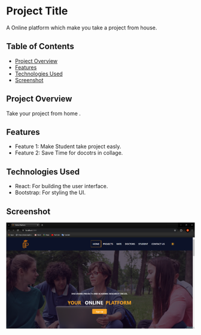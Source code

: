 # Project Title

A Online platform which make you take a project from house.

## Table of Contents

- [Project Overview](#project-overview)
- [Features](#features)
- [Technologies Used](#technologies-used)
- [Screenshot](#screenshot)


## Project Overview

Take your project from home .

## Features

- Feature 1: Make Student take project easly.
- Feature 2: Save Time for docotrs in  collage.

## Technologies Used

- React: For building the user interface.
- Bootstrap: For styling the UI.

## Screenshot 
![seccenshot](src/Assets/Images/Home/platform.png)
